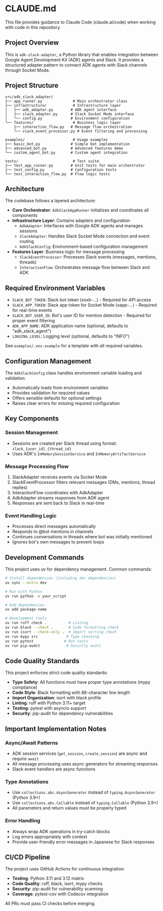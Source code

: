 # CLAUDE.md

This file provides guidance to Claude Code (claude.ai/code) when working with code in this repository.

## Project Overview

This is `adk-slack-adapter`, a Python library that enables integration between Google Agent Development Kit (ADK) agents and Slack. It provides a structured adapter pattern to connect ADK agents with Slack channels through Socket Mode.

## Project Structure

```
src/adk_slack_adapter/
├── app_runner.py              # Main orchestrator class
├── infrastructure/            # Infrastructure layer
│   ├── adk_adapter.py        # ADK agent interface
│   ├── slack_adapter.py      # Slack Socket Mode interface  
│   └── config.py             # Environment configuration
└── features/                  # Business logic layer
    ├── interaction_flow.py   # Message flow orchestration
    └── slack_event_processor.py # Event filtering and processing

examples/                      # Usage examples
├── basic_bot.py              # Simple bot implementation
├── advanced_bot.py           # Advanced features demo
└── custom_agent_bot.py       # Custom agent integration

tests/                         # Test suite
├── test_app_runner.py        # Unit tests for main orchestrator
├── test_config.py            # Configuration tests
└── test_interaction_flow.py  # Flow logic tests
```

## Architecture

The codebase follows a layered architecture:

- **Core Orchestrator**: `AdkSlackAppRunner` initializes and coordinates all components
- **Infrastructure Layer**: Contains adapters and configuration
  - `AdkAdapter`: Interfaces with Google ADK agents and manages sessions
  - `SlackAdapter`: Handles Slack Socket Mode connection and event routing
  - `AdkSlackConfig`: Environment-based configuration management
- **Features Layer**: Business logic for message processing
  - `SlackEventProcessor`: Processes Slack events (messages, mentions, threads)
  - `InteractionFlow`: Orchestrates message flow between Slack and ADK

## Required Environment Variables

- `SLACK_BOT_TOKEN`: Slack bot token (xoxb-...) - Required for API access
- `SLACK_APP_TOKEN`: Slack app token for Socket Mode (xapp-...) - Required for real-time events
- `SLACK_BOT_USER_ID`: Bot's user ID for mention detection - Required for proper event filtering
- `ADK_APP_NAME`: ADK application name (optional, defaults to "adk_slack_agent")
- `LOGGING_LEVEL`: Logging level (optional, defaults to "INFO")

See `examples/.env.example` for a template with all required variables.

## Configuration Management

The `AdkSlackConfig` class handles environment variable loading and validation:
- Automatically loads from environment variables
- Provides validation for required values
- Offers sensible defaults for optional settings
- Raises clear errors for missing required configuration

## Key Components

### Session Management
- Sessions are created per Slack thread using format: `slack_{user_id}_{thread_id}`
- Uses ADK's `InMemorySessionService` and `InMemoryArtifactService`

### Message Processing Flow
1. SlackAdapter receives events via Socket Mode
2. SlackEventProcessor filters relevant messages (DMs, mentions, thread replies)
3. InteractionFlow coordinates with AdkAdapter
4. AdkAdapter streams responses from ADK agent
5. Responses are sent back to Slack in real-time

### Event Handling Logic
- Processes direct messages automatically
- Responds to @bot mentions in channels
- Continues conversations in threads where bot was initially mentioned
- Ignores bot's own messages to prevent loops

## Development Commands

This project uses uv for dependency management. Common commands:

```bash
# Install dependencies (including dev dependencies)
uv sync --extra dev

# Run with Python
uv run python -m your_script

# Add dependencies
uv add package-name

# Development tools
uv run ruff check .          # Linting
uv run black --check .       # Code formatting check
uv run isort --check-only .  # Import sorting check
uv run mypy src             # Type checking
uv run pytest              # Run tests
uv run pip-audit            # Security audit
```

## Code Quality Standards

This project enforces strict code quality standards:

- **Type Safety**: All functions must have proper type annotations (mypy compliance)
- **Code Style**: Black formatting with 88-character line length
- **Import Organization**: isort with black profile
- **Linting**: ruff with Python 3.11+ target
- **Testing**: pytest with asyncio support
- **Security**: pip-audit for dependency vulnerabilities

## Important Implementation Notes

### Async/Await Patterns
- ADK session services (`get_session`, `create_session`) are async and require `await`
- All message processing uses async generators for streaming responses
- Slack event handlers are async functions

### Type Annotations
- Use `collections.abc.AsyncGenerator` instead of `typing.AsyncGenerator` (Python 3.9+)
- Use `collections.abc.Callable` instead of `typing.Callable` (Python 3.9+)
- All parameters and return values must be properly typed

### Error Handling
- Always wrap ADK operations in try-catch blocks
- Log errors appropriately with context
- Provide user-friendly error messages in Japanese for Slack responses

## CI/CD Pipeline

The project uses GitHub Actions for continuous integration:

- **Testing**: Python 3.11 and 3.12 matrix
- **Code Quality**: ruff, black, isort, mypy checks
- **Security**: pip-audit for vulnerability scanning
- **Coverage**: pytest-cov with Codecov integration

All PRs must pass CI checks before merging.